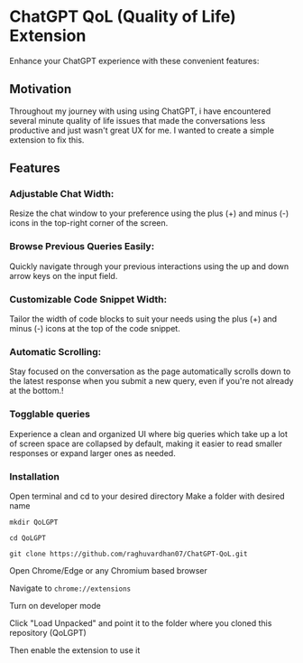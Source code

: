 # ChatGPT QoL (Quality of Life) Extension

Enhance your ChatGPT experience with these convenient features:

## Motivation

Throughout my journey with using using ChatGPT, i have encountered several minute quality of life issues that made the conversations less productive and just wasn't great UX for me. I wanted to create a simple extension to fix this.

## Features

### Adjustable Chat Width:

Resize the chat window to your preference using the plus (+) and minus (-) icons in the top-right corner of the screen.

### Browse Previous Queries Easily:

Quickly navigate through your previous interactions using the up and down arrow keys on the input field.

### Customizable Code Snippet Width:

Tailor the width of code blocks to suit your needs using the plus (+) and minus (-) icons at the top of the code snippet.

### Automatic Scrolling:

Stay focused on the conversation as the page automatically scrolls down to the latest response when you submit a new query, even if you're not already at the bottom.!

### Togglable queries

Experience a clean and organized UI where big queries which take up a lot of screen space are collapsed by default, making it easier to read smaller responses or expand larger ones as needed.

### Installation

Open terminal and cd to your desired directory
Make a folder with desired name

```
mkdir QoLGPT
```

```
cd QoLGPT
```

```
git clone https://github.com/raghuvardhan07/ChatGPT-QoL.git
```

Open Chrome/Edge or any Chromium based browser

Navigate to `chrome://extensions`

Turn on developer mode

Click "Load Unpacked" and point it to the folder where you cloned this repository (QoLGPT)

Then enable the extension to use it
